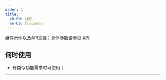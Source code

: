 ```yaml
---
order: 1
title: 
  zh-CN: 组件
  en-US: business
---
```


组件示例以及API文档；具体参数请参见 [API](/api/business)

## 何时使用

- 有类似功能需求时可使用；

---

